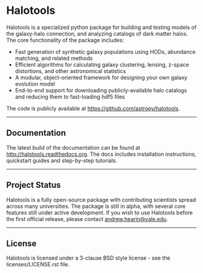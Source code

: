 # Halotools

Halotools is a specialized python package for building and testing models of the 
galaxy-halo connection, and analyzing catalogs of dark matter halos. 
The core functionality of the package includes:

* Fast generation of synthetic galaxy populations using HODs, abundance matching, and related methods
* Efficient algorithms for calculating galaxy clustering, lensing, z-space distortions, and other astronomical statistics 
* A modular, object-oriented framework for designing your own galaxy evolution model
* End-to-end support for downloading publicly-available halo catalogs and reducing them to fast-loading hdf5 files

The code is publicly available at https://github.com/astropy/halotools. 

---

## Documentation

The latest build of the documentation can be found at http://halotools.readthedocs.org. The docs includes installation instructions, quickstart guides and step-by-step tutorials. 

---

## Project Status

Halotools is a fully open-source package with contributing scientists spread across many universities. The package is still in alpha, with several core features still under active development. If you wish to use Halotools before the first official release, please contact andrew.hearin@yale.edu.

---

## License 

Halotools is licensed under a 3-clause BSD style license - see the licenses/LICENSE.rst file.

